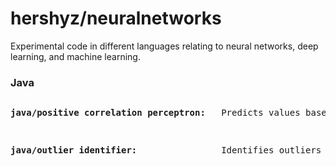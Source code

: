 <h1>hershyz/neuralnetworks</h1>
</p>Experimental code in different languages relating to neural networks, deep learning, and machine learning.</p>

<h3>Java</h3>
<pre>
<p><strong>java/positive correlation perceptron:</strong>   Predicts values based on existing input and output data with positive correlations.</p>
<p><strong>java/outlier identifier:</strong>                Identifies outliers in input and output data, resulting in more accurate weight prediction.</p>
</pre>
